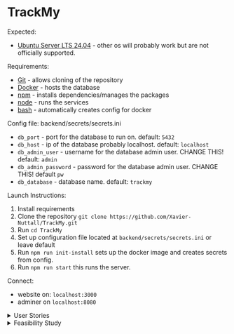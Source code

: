 # TrackMy

Expected:
* [Ubuntu Server LTS 24.04](https://releases.ubuntu.com/noble/) - other os will probably work but are not officially supported.

Requirements: 
* [Git](https://git-scm.com/download/linux) - allows cloning of the repository
* [Docker](https://docs.docker.com/engine/install/ubuntu/) - hosts the database
* [npm](https://nodejs.org/en/download/package-manager) -  installs dependencies/manages the packages
* [node](https://nodejs.org/en/download/package-manager) - runs the services
* [bash](https://www.gnu.org/software/bash/) - automatically creates config for docker

Config file: backend/secrets/secrets.ini

* `db_port` - port for the database to run on. default: `5432`
* `db_host` - ip of the database probably localhost. default: `localhost`
* `db_admin_user` - username for the database admin user. CHANGE THIS! default: `admin`
* `db_admin_password` - password for the database admin user. CHANGE THIS! default `pw`
* `db_database` - database name. default: `trackmy`

Launch Instructions: 
1. Install requirements
2. Clone the repository `git clone https://github.com/Xavier-Nuttall/TrackMy.git`
3. Run `cd TrackMy`
4. Set up configuration file located at `backend/secrets/secrets.ini` or leave default
5. Run `npm run init-install` sets up the docker image and creates secrets from config.
6. Run `npm run start` this runs the server.

Connect:

* website on: `localhost:3000`
* adminer on `localhost:8080`
<details>
 <summary>User Stories</summary>
 
## Equipment Availability

As a gym member I want to be able to view the availability of sports equipment to ensure that the inventory has the equipment I need at the moment.

* Difficulty: 23

* **Won't Have**

## University Login

As a university student I want to be able to log in with my university account so I don’t have to keep track of another account

* Difficulty: 23-50

* **Should Have**

## Accessibility HTML

As a visually impaired gym member I want to be able to turn on notation so that I am able to use it.

* Difficulty: 8-23
* **Should Have**


## Colour and Style

As a user with photosensitivity, I want a color palette that isn't hard on the photoreceptors, so I can navigate the application comfortably without experiencing discomfort or strain on my eyes.

* Difficulty: 13
* **Must Have**

## Friends Tracking

As a gym member I want to know when my friends are in the gym so that I’m more motivated to go. 

* Difficulty: 89
* **Won't Have**

## Opt Out of Notifications

As a gym member, I want to be able to opt out of receiving notifications about the gym’s capacity so that the notifications don't interfere with my other work? 

* Difficulty: 3
* **Must Have**

## Core Member Tracking

As a gym member I want an app that tracks how many people are in the gym so I can make a schedule for which times are available. 

* Difficulty: 13
* **Must Have**

## Programme Attendance

As a staff member I want to be able to check programme engagement so I know which programmes are most popular

* Difficulty: 13
* **Won’t Have**

## Guest Access

As a university student I want to be able to use the app without creating an account so I can get a feel for if I want to sign up. 

* Difficulty: 3
* **Should Have**

## Reliability

As IT staff I want the system to be reliable so I don't have to waste my time fixing it. 

* Difficulty: 21
* **Should Have**

## Historical Records

As a Unipol staff member I want to be able to generate historical reports so I can estimate staffing requirements.

* Difficulty: 8
* **Should Have**

## Viewing Trends
As a gym member I want to be able to view trends in the amount of people present at the gym so that I can plan forward for suitable open gym times.

* Difficulty: 21
* **Should Have**

## Email Notifications
As a gym member I want to be able to receive notifications about the gym's capacity so I don’t have to keep checking the app.

* Difficulty: 13
* **Should Have**

## Live Updating Information
As a user I want to see information updates without refreshing so I know I’m not looking at out of date information.

* Difficulty: 21
* **Could Have**

## Secure Information Transport
As a user I want to know my personal information is sent securely over the net so other people don’t capture it.
* Difficulty: 8
* **Should Have**

## Website Scaling Multiple Sites
As a User I want to be able to access the site on multiple devices so I don’t have to rely on a single device to get capacity information.

* Difficulty: 13
* **Could Have**
</details>

<details>
<summary>Feasibility Study</summary>

## Technical -  Do we have enough expertise? YES

Each team member is an Undergraduate 300-level INFO Science student which means we all have experience programming to a high level. 
	
We’ve all used node.js before in previous papers, and we have all interacted with databases. Postgresql was the Database Management System used in the COMP101 so we all have experience working with Postgres.

**Xavier:**
* 10 Years of website building experience, Has experience working with docker containers, for managing databases, and has used GitHub for managing group projects. 

**Dianne:**
* Major in Data Science and minor in Software Engineering. Has experience with website building and coding from various papers offered over the course of this major. Has co-developed within a team in COSC202.

**Ben:**
* Major in Information Science. Have experience with code and website building through INFO papers at the University of Otago.

**Charlie:**
* Bachelor of Science Majoring in Computer Science and minoring in Mathematics and Information Science. Has experience building websites and using databases through papers at University as well as personal projects.

## Operational - Do we have the logistics to make it work? YES

Communication

* Our team will be using the Discord app for communication amongst each other, for use with discussion and planning.

Development Tools
* Our team is using a Github repository as a version control system in order to develop code.

Peer Programing 
* Our team will engage in peer programming sessions to collaborate and review code together, fostering knowledge sharing and code quality improvement.

Learning Tools
* If we run into knowledge gaps our group are able to use tutorials, search engines, AI and group meetups to fill these gaps

## Resources - Do we have the resources? YES


Node.js
* We plan to use node.js to host the server 

React
* We plan to use React for the front end as members have experience using the framework.

PostgreSQL
* PostgreSQL will be used for the database. All members have experience with using the software.

Microsoft sign-in
* For user authentication, we plan to use Microsoft sign-in. This is due to Otago University students having Microsoft accounts which can be used to sign in into the service using OAuth2.0 

VSCode
* The Text editor we will use for developing the project which has plugins for other features

Programming Languages
* Javascript, HTML, CSS

Chart.js
* This can be used to generate trend charts for our website



## Schedule - do we have enough time? YES

Expert estimation
* We have identified the level of difficulty of user stories and the appropriate amount of time needed for each sprint by using expert estimation approaches like Planning Poker. We have an estimated time for each milestone based on our prior projects' completion dates and experience.

Three sprints (3 milestones)
* We plan to use at least 3 sprints to create the basic prototype of the website

For Example:

Sprint 1: Back End Development
* 1 ½ weeks

Sprint 2: Front End Development
* 1 ½ weeks
	
Sprint 3: Cleanup and Finalisation
* 1 week 

We believe that we will be able to complete the project by the due dates due to our estimation and sprint plan.
</details>